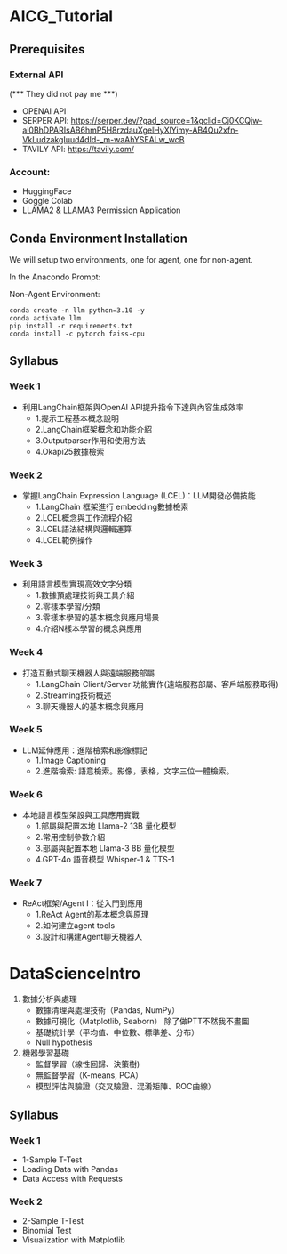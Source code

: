# AICG_Tutorial

## Prerequisites

### External API

(*** They did not pay me ***)
    
- OPENAI API
- SERPER API: https://serper.dev/?gad_source=1&gclid=Cj0KCQjw-ai0BhDPARIsAB6hmP5H8rzdauXgelHyXlYimy-AB4Qu2xfn-VkLudzakgIuud4dId-_m-waAhYSEALw_wcB
- TAVILY API: https://tavily.com/

### Account:

- HuggingFace
- Goggle Colab
- LLAMA2 & LLAMA3 Permission Application

## Conda Environment Installation

We will setup two environments, one for agent, one for non-agent.

In the Anacondo Prompt:

[//]: # (Agent Environment:)

[//]: # (    )
[//]: # (    conda create -n llm_agent python=3.10 -y)

[//]: # (    conda activate llm_agent)

[//]: # (    pip install -r requirements_agent.txt)
  

Non-Agent Environment:

    conda create -n llm python=3.10 -y
    conda activate llm
    pip install -r requirements.txt
    conda install -c pytorch faiss-cpu    

## Syllabus

### Week 1

- 利用LangChain框架與OpenAI API提升指令下達與內容生成效率
  - 1.提示工程基本概念說明
  - 2.LangChain框架概念和功能介紹
  - 3.Outputparser作用和使用方法
  - 4.Okapi25數據檢索

### Week 2

- 掌握LangChain Expression Language (LCEL)：LLM開發必備技能
  - 1.LangChain 框架進行 embedding數據檢索
  - 2.LCEL概念與工作流程介紹
  - 3.LCEL語法結構與邏輯運算
  - 4.LCEL範例操作

### Week 3

- 利用語言模型實現高效文字分類
  - 1.數據預處理技術與工具介紹
  - 2.零樣本學習/分類
  - 3.零樣本學習的基本概念與應用場景
  - 4.介紹N樣本學習的概念與應用

### Week 4

- 打造互動式聊天機器人與遠端服務部屬
  - 1.LangChain Client/Server 功能實作(遠端服務部屬、客戶端服務取得)
  - 2.Streaming技術概述
  - 3.聊天機器人的基本概念與應用

### Week 5

- LLM延伸應用：進階檢索和影像標記
  - 1.Image Captioning
  - 2.進階檢索: 語意檢索。影像，表格，文字三位一體檢索。

### Week 6

- 本地語言模型架設與工具應用實戰
  - 1.部屬與配置本地 Llama-2 13B 量化模型
  - 2.常用控制參數介紹
  - 3.部屬與配置本地 Llama-3 8B 量化模型
  - 4.GPT-4o 語音模型 Whisper-1 & TTS-1

### Week 7

- ReAct框架/Agent I：從入門到應用
  - 1.ReAct Agent的基本概念與原理
  - 2.如何建立agent tools
  - 3.設計和構建Agent聊天機器人

# DataScienceIntro

1. 數據分析與處理 
   - 數據清理與處理技術（Pandas, NumPy） 
   - 數據可視化（Matplotlib, Seaborn） 除了做PTT不然我不畫圖 
   - 基礎統計學（平均值、中位數、標準差、分布）
   - Null hypothesis 
2. 機器學習基礎 
   - 監督學習（線性回歸、決策樹)
   - 無監督學習（K-means, PCA） 
   - 模型評估與驗證（交叉驗證、混淆矩陣、ROC曲線）

## Syllabus
   
### Week 1
- 1-Sample T-Test
- Loading Data with Pandas
- Data Access with Requests

### Week 2
- 2-Sample T-Test
- Binomial Test
- Visualization with Matplotlib